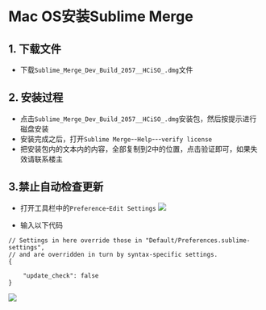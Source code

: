 # Mac OS安装Sublime Merge

## 1. 下载文件

+ 下载`Sublime_Merge_Dev_Build_2057__HCiSO_.dmg`文件

## 2. 安装过程
+ 点击`Sublime_Merge_Dev_Build_2057__HCiSO_.dmg`安装包，然后按提示进行磁盘安装
+ 安装完成之后，打开`Sublime Merge`--`Help`---`verify license`
+ 把安装包内的文本内的内容，全部复制到2中的位置，点击验证即可，如果失效请联系楼主

## 3.禁止自动检查更新
+ 打开工具栏中的`Preference`-`Edit Settings`
![](https://media.discordapp.net/attachments/569722032137437191/874229291653689354/unknown.png?width=811&height=533)

+ 输入以下代码

```
// Settings in here override those in "Default/Preferences.sublime-settings",
// and are overridden in turn by syntax-specific settings.
{

	"update_check": false
}

```

![](https://media.discordapp.net/attachments/569722032137437191/874229712073949214/unknown.png?width=962&height=533)